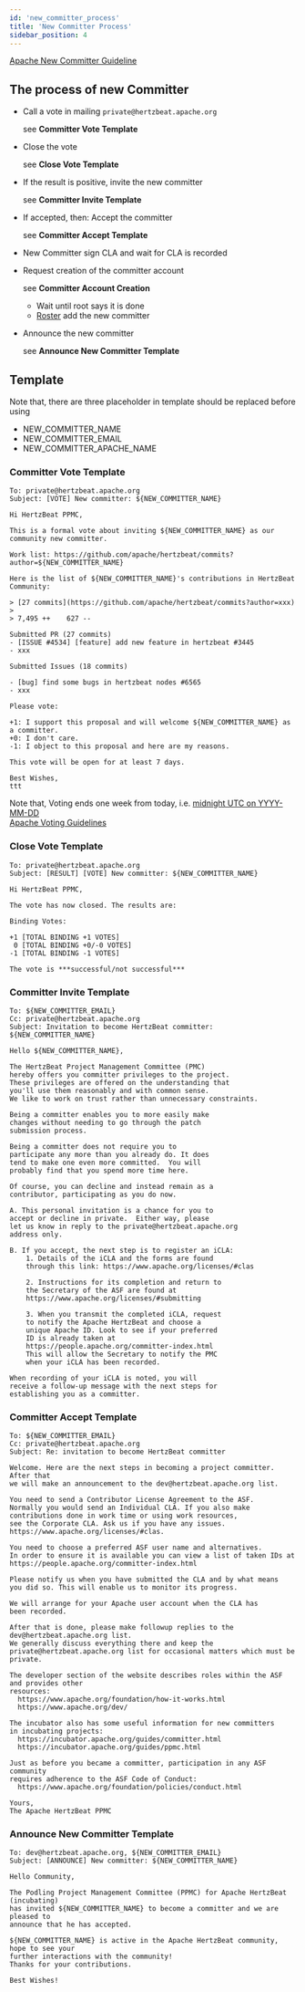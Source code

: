 ```yaml
---
id: 'new_committer_process'
title: 'New Committer Process'
sidebar_position: 4
---
```


<!--
    Licensed to the Apache Software Foundation (ASF) under one or more
    contributor license agreements.  See the NOTICE file distributed with
    this work for additional information regarding copyright ownership.
    The ASF licenses this file to You under the Apache License, Version 2.0
    (the "License"); you may not use this file except in compliance with
    the License.  You may obtain a copy of the License at

       https://www.apache.org/licenses/LICENSE-2.0

    Unless required by applicable law or agreed to in writing, software
    distributed under the License is distributed on an "AS IS" BASIS,
    WITHOUT WARRANTIES OR CONDITIONS OF ANY KIND, either express or implied.
    See the License for the specific language governing permissions and
    limitations under the License.
-->

[Apache New Committer Guideline](https://community.apache.org/newcommitter.html#new-committer-process)

## The process of new Committer

- Call a vote in mailing `private@hertzbeat.apache.org`

  see **Committer Vote Template**

- Close the vote

  see **Close Vote Template**

- If the result is positive, invite the new committer

  see **Committer Invite Template**

- If accepted, then: Accept the committer

  see **Committer Accept Template**

- New Committer sign CLA and wait for CLA is recorded

- Request creation of the committer account

  see **Committer Account Creation**

    - Wait until root says it is done
    - [Roster](https://whimsy.apache.org/roster/ppmc/hertzbeat) add the new committer

- Announce the new committer

  see **Announce New Committer Template**

## Template

Note that, there are three placeholder in template should be replaced before using

- NEW_COMMITTER_NAME
- NEW_COMMITTER_EMAIL
- NEW_COMMITTER_APACHE_NAME

### Committer Vote Template

```text
To: private@hertzbeat.apache.org
Subject: [VOTE] New committer: ${NEW_COMMITTER_NAME}
```

```text
Hi HertzBeat PPMC,

This is a formal vote about inviting ${NEW_COMMITTER_NAME} as our community new committer.

Work list: https://github.com/apache/hertzbeat/commits?author=${NEW_COMMITTER_NAME}

Here is the list of ${NEW_COMMITTER_NAME}'s contributions in HertzBeat Community:

> [27 commits](https://github.com/apache/hertzbeat/commits?author=xxx)
>
> 7,495 ++    627 --

Submitted PR (27 commits)
- [ISSUE #4534] [feature] add new feature in hertzbeat #3445
- xxx

Submitted Issues (18 commits)

- [bug] find some bugs in hertzbeat nodes #6565
- xxx

Please vote:

+1: I support this proposal and will welcome ${NEW_COMMITTER_NAME} as a committer.
+0: I don't care.
-1: I object to this proposal and here are my reasons.

This vote will be open for at least 7 days.

Best Wishes,
ttt
```

Note that, Voting ends one week from today, i.e.
[midnight UTC on YYYY-MM-DD](https://www.timeanddate.com/counters/customcounter.html?year=YYYY&month=MM&day=DD)    
[Apache Voting Guidelines](https://community.apache.org/newcommitter.html)

### Close Vote Template

```text
To: private@hertzbeat.apache.org
Subject: [RESULT] [VOTE] New committer: ${NEW_COMMITTER_NAME}
```

```text
Hi HertzBeat PPMC,

The vote has now closed. The results are:

Binding Votes:

+1 [TOTAL BINDING +1 VOTES]
 0 [TOTAL BINDING +0/-0 VOTES]
-1 [TOTAL BINDING -1 VOTES]

The vote is ***successful/not successful***
```

### Committer Invite Template

```text
To: ${NEW_COMMITTER_EMAIL}
Cc: private@hertzbeat.apache.org
Subject: Invitation to become HertzBeat committer: ${NEW_COMMITTER_NAME}
```

```text
Hello ${NEW_COMMITTER_NAME},

The HertzBeat Project Management Committee (PMC) 
hereby offers you committer privileges to the project.
These privileges are offered on the understanding that
you'll use them reasonably and with common sense.
We like to work on trust rather than unnecessary constraints. 

Being a committer enables you to more easily make 
changes without needing to go through the patch 
submission process.

Being a committer does not require you to 
participate any more than you already do. It does 
tend to make one even more committed.  You will 
probably find that you spend more time here.

Of course, you can decline and instead remain as a 
contributor, participating as you do now.

A. This personal invitation is a chance for you to 
accept or decline in private.  Either way, please 
let us know in reply to the private@hertzbeat.apache.org
address only.

B. If you accept, the next step is to register an iCLA:
    1. Details of the iCLA and the forms are found 
    through this link: https://www.apache.org/licenses/#clas

    2. Instructions for its completion and return to 
    the Secretary of the ASF are found at
    https://www.apache.org/licenses/#submitting

    3. When you transmit the completed iCLA, request 
    to notify the Apache HertzBeat and choose a 
    unique Apache ID. Look to see if your preferred 
    ID is already taken at 
    https://people.apache.org/committer-index.html
    This will allow the Secretary to notify the PMC 
    when your iCLA has been recorded.

When recording of your iCLA is noted, you will 
receive a follow-up message with the next steps for 
establishing you as a committer.
```

### Committer Accept Template

```text
To: ${NEW_COMMITTER_EMAIL}
Cc: private@hertzbeat.apache.org
Subject: Re: invitation to become HertzBeat committer
```

```text
Welcome. Here are the next steps in becoming a project committer. After that
we will make an announcement to the dev@hertzbeat.apache.org list.

You need to send a Contributor License Agreement to the ASF.
Normally you would send an Individual CLA. If you also make
contributions done in work time or using work resources,
see the Corporate CLA. Ask us if you have any issues.
https://www.apache.org/licenses/#clas.

You need to choose a preferred ASF user name and alternatives.
In order to ensure it is available you can view a list of taken IDs at
https://people.apache.org/committer-index.html

Please notify us when you have submitted the CLA and by what means 
you did so. This will enable us to monitor its progress.

We will arrange for your Apache user account when the CLA has 
been recorded.

After that is done, please make followup replies to the dev@hertzbeat.apache.org list.
We generally discuss everything there and keep the
private@hertzbeat.apache.org list for occasional matters which must be private.

The developer section of the website describes roles within the ASF and provides other
resources:
  https://www.apache.org/foundation/how-it-works.html
  https://www.apache.org/dev/

The incubator also has some useful information for new committers
in incubating projects:
  https://incubator.apache.org/guides/committer.html
  https://incubator.apache.org/guides/ppmc.html

Just as before you became a committer, participation in any ASF community
requires adherence to the ASF Code of Conduct:
  https://www.apache.org/foundation/policies/conduct.html

Yours,
The Apache HertzBeat PPMC
```

### Announce New Committer Template

```text
To: dev@hertzbeat.apache.org, ${NEW_COMMITTER_EMAIL}
Subject: [ANNOUNCE] New committer: ${NEW_COMMITTER_NAME}
```

```text
Hello Community,

The Podling Project Management Committee (PPMC) for Apache HertzBeat (incubating)
has invited ${NEW_COMMITTER_NAME} to become a committer and we are pleased to
announce that he has accepted.

${NEW_COMMITTER_NAME} is active in the Apache HertzBeat community, hope to see your
further interactions with the community!
Thanks for your contributions.

Best Wishes!
```
